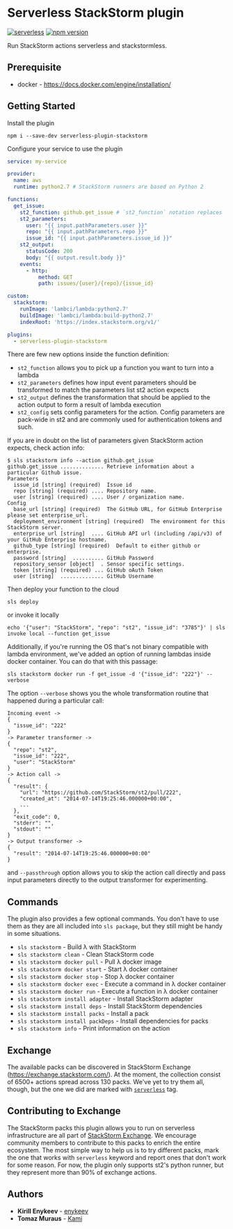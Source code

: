 # Serverless StackStorm plugin

[![serverless](http://public.serverless.com/badges/v3.svg)](http://www.serverless.com)
[![npm version](https://badge.fury.io/js/serverless-plugin-stackstorm.svg)](https://badge.fury.io/js/serverless-plugin-stackstorm)

Run StackStorm actions serverless and stackstormless.

## Prerequisite
- docker - https://docs.docker.com/engine/installation/

## Getting Started
Install the plugin
```
npm i --save-dev serverless-plugin-stackstorm
```

Configure your service to use the plugin

```yaml
service: my-service

provider:
  name: aws
  runtime: python2.7 # StackStorm runners are based on Python 2

functions:
  get_issue:
    st2_function: github.get_issue # `st2_function` notation replaces `handler`. The rest is the same.
    st2_parameters:
      user: "{{ input.pathParameters.user }}"
      repo: "{{ input.pathParameters.repo }}"
      issue_id: "{{ input.pathParameters.issue_id }}"
    st2_output:
      statusCode: 200
      body: "{{ output.result.body }}"
    events:
      - http:
          method: GET
          path: issues/{user}/{repo}/{issue_id}

custom:
  stackstorm:
    runImage: 'lambci/lambda:python2.7'
    buildImage: 'lambci/lambda:build-python2.7'
    indexRoot: 'https://index.stackstorm.org/v1/'

plugins:
  - serverless-plugin-stackstorm
```

There are few new options inside the function definition:
  - `st2_function` allows you to pick up a function you want to turn into a lambda
  - `st2_parameters` defines how input event parameters should be transformed to match the parameters list st2 action expects
  - `st2_output` defines the transformation that should be applied to the action output to form a result of lambda execution
  - `st2_config` sets config parameters for the action. Config parameters are pack-wide in st2 and are commonly used for authentication tokens and such.

If you are in doubt on the list of parameters given StackStorm action expects, check action info:
```
$ sls stackstorm info --action github.get_issue
github.get_issue .............. Retrieve information about a particular Github issue.
Parameters
  issue_id [string] (required)  Issue id
  repo [string] (required) .... Repository name.
  user [string] (required) .... User / organization name.
Config
  base_url [string] (required)  The GitHub URL, for GitHub Enterprise please set enterprise_url.
  deployment_environment [string] (required)  The environment for this StackStorm server.
  enterprise_url [string]  .... GitHub API url (including /api/v3) of your GitHub Enterprise hostname.
  github_type [string] (required)  Default to either github or enterprise.
  password [string]  .......... GitHub Password
  repository_sensor [object]  . Sensor specific settings.
  token [string] (required) ... GitHub oAuth Token
  user [string]  .............. GitHub Username
```

Then deploy your function to the cloud
```
sls deploy
```

or invoke it locally
```
echo '{"user": "StackStorm", "repo": "st2", "issue_id": "3785"}' | sls invoke local --function get_issue
```

Additionally, if you're running the OS that's not binary compatible with lambda environment, we've added an option of running lambdas inside docker container. You can do that with this passage:
```
sls stackstorm docker run -f get_issue -d '{"issue_id": "222"}' --verbose
```

The option `--verbose` shows you the whole transformation routine that happened during a particular call:
```
Incoming event ->
{
  "issue_id": "222"
}
-> Parameter transformer ->
{
  "repo": "st2",
  "issue_id": "222",
  "user": "StackStorm"
}
-> Action call ->
{
  "result": {
    "url": "https://github.com/StackStorm/st2/pull/222",
    "created_at": "2014-07-14T19:25:46.000000+00:00",
    ...
  },
  "exit_code": 0,
  "stderr": "",
  "stdout": ""
}
-> Output transformer ->
{
  "result": "2014-07-14T19:25:46.000000+00:00"
}
```

and `--passthrough` option allows you to skip the action call directly and pass input parameters directly to the output transformer for experimenting.

## Commands

  The plugin also provides a few optional commands. You don't have to use them as they are all included into `sls package`, but they still might be handy in some situations.

 - `sls stackstorm` - Build λ with StackStorm
 - `sls stackstorm clean` - Clean StackStorm code
 - `sls stackstorm docker pull` - Pull λ docker image
 - `sls stackstorm docker start` - Start λ docker container
 - `sls stackstorm docker stop` - Stop λ docker container
 - `sls stackstorm docker exec` - Execute a command in λ docker container
 - `sls stackstorm docker run` - Execute a function in λ docker container
 - `sls stackstorm install adapter` - Install StackStorm adapter
 - `sls stackstorm install deps` - Install StackStorm dependencies
 - `sls stackstorm install packs` - Install a pack
 - `sls stackstorm install packDeps` - Install dependencies for packs
 - `sls stackstorm info` - Print information on the action

## Exchange

The available packs can be discovered in StackStorm Exchange (https://exchange.stackstorm.com/). At the moment, the collection consist of 6500+ actions spread across 130 packs. We've yet to try them all, though, but the one we did are marked with [`serverless`](https://exchange.stackstorm.org/#serverless) tag.

## Contributing to Exchange

The StackStorm packs this plugin allows you to run on serverless infrastructure are all part of [StackStorm Exchange](https://github.com/StackStorm-Exchange). We encourage community members to contribute to this packs to enrich the entire ecosystem. The most simple way to help us is to try different packs, mark the one that works with `serverless` keyword and report ones that don't work for some reason. For now, the plugin only supports st2's python runner, but they represent more than 90% of exchange actions.

## Authors

* **Kirill Enykeev** - [enykeev](https://github.com/enykeev)
* **Tomaz Muraus** - [Kami](https://github.com/Kami)
